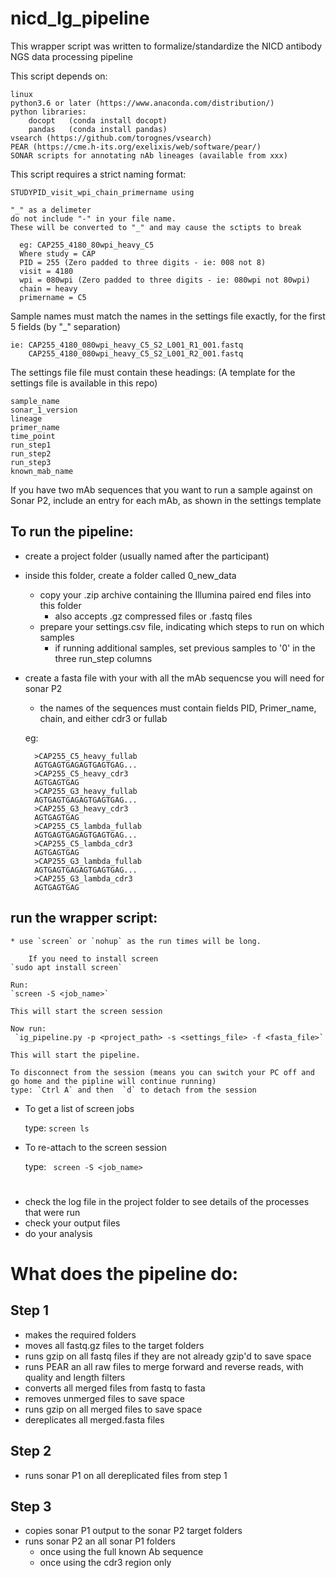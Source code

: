 # nicd_Ig_pipeline
This wrapper script was written to formalize/standardize the NICD antibody NGS data processing pipeline

This script depends on:
 
    linux
    python3.6 or later (https://www.anaconda.com/distribution/)
    python libraries:
        docopt   (conda install docopt)
        pandas   (conda install pandas)
    vsearch (https://github.com/torognes/vsearch)
    PEAR (https://cme.h-its.org/exelixis/web/software/pear/)
    SONAR scripts for annotating nAb lineages (available from xxx)

This script requires a strict naming format:

    STUDYPID_visit_wpi_chain_primername using
    
    "_" as a delimeter
    do not include "-" in your file name. 
    These will be converted to "_" and may cause the sctipts to break
    
      eg: CAP255_4180_80wpi_heavy_C5
      Where study = CAP
      PID = 255 (Zero padded to three digits - ie: 008 not 8)
      visit = 4180
      wpi = 080wpi (Zero padded to three digits - ie: 080wpi not 80wpi)
      chain = heavy
      primername = C5

Sample names must match the names in the settings file exactly, for  the first 5 fields (by "_" separation)
    
    ie: CAP255_4180_080wpi_heavy_C5_S2_L001_R1_001.fastq
        CAP255_4180_080wpi_heavy_C5_S2_L001_R2_001.fastq

The settings file file must contain these headings:
    (A template for the settings file is available in this repo)
    
    sample_name	
    sonar_1_version	
    lineage	
    primer_name	
    time_point	
    run_step1	
    run_step2	
    run_step3	
    known_mab_name

If you have two mAb sequences that you want to run a sample against on Sonar P2,
include an entry for each mAb, as shown in the settings template


## **To run the pipeline:**
    
* create a project folder (usually named after the participant)
* inside this folder, create a folder called 0_new_data
    * copy your .zip archive containing the Illumina paired end files into this folder
        * also accepts .gz compressed files or .fastq files
    * prepare your settings.csv file, indicating which steps to run on which samples
        * if running additional samples, set previous samples to '0' in the three run_step columns
* create a fasta file with your with all the mAb sequencse you will need for sonar P2
    * the names of the sequences must contain fields PID, Primer_name, chain, and either cdr3 or fullab
    
    eg:
    
        >CAP255_C5_heavy_fullab
        AGTGAGTGAGAGTGAGTGAG...
        >CAP255_C5_heavy_cdr3
        AGTGAGTGAG
        >CAP255_G3_heavy_fullab
        AGTGAGTGAGAGTGAGTGAG...
        >CAP255_G3_heavy_cdr3
        AGTGAGTGAG
        >CAP255_C5_lambda_fullab
        AGTGAGTGAGAGTGAGTGAG...
        >CAP255_C5_lambda_cdr3
        AGTGAGTGAG
        >CAP255_G3_lambda_fullab
        AGTGAGTGAGAGTGAGTGAG...
        >CAP255_G3_lambda_cdr3
        AGTGAGTGAG

## run the wrapper script:
    * use `screen` or `nohup` as the run times will be long.
    
        If you need to install screen
    `sudo apt install screen`
    
    Run:
    `screen -S <job_name>`
    
    This will start the screen session
    
    Now run:     
     `ig_pipeline.py -p <project_path> -s <settings_file> -f <fasta_file>`
    
    This will start the pipeline.
    
    To disconnect from the session (means you can switch your PC off and go home and the pipline will continue running)
    type: `Ctrl A` and then  `d` to detach from the session
    
*  To get a list of screen jobs
   
    type: `screen ls`
    
* To re-attach to the screen session
    
    type: ` screen -S <job_name>`   
#
 * check the log file in the project folder to see details of the processes that were run
 * check your output files
 * do your analysis
 
 
 
 # What does the pipeline do:
 ## Step 1
 * makes the required folders
 * moves all fastq.gz files to the target folders
 * runs gzip on all fastq files if they are not already gzip'd to save space
 * runs PEAR an all raw files to merge forward and reverse reads, with quality and length filters
 * converts all merged files from fastq to fasta
 * removes unmerged files to save space
 * runs gzip on all merged files to save space
 * dereplicates all merged.fasta files
 
 ## Step 2
 * runs sonar P1 on all dereplicated files from step 1
 
 ## Step 3
 * copies sonar P1 output to the sonar P2 target folders
 * runs sonar P2 an all sonar P1 folders
    * once using the full known Ab sequence
    * once using the cdr3 region only
